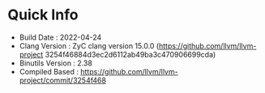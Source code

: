 # Quick Info
* Build Date : 2022-04-24
* Clang Version : ZyC clang version 15.0.0 (https://github.com/llvm/llvm-project 3254f46884d3ec2d6112ab49ba3c470906699cda)
* Binutils Version : 2.38
* Compiled Based : https://github.com/llvm/llvm-project/commit/3254f468

